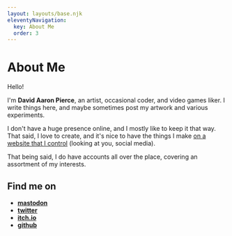 ```yaml
---
layout: layouts/base.njk
eleventyNavigation:
  key: About Me
  order: 3
---
```

# About Me

Hello!

I'm **David Aaron Pierce**, an artist, occasional coder, and video games liker. I write things here, and maybe sometimes post my artwork and various experiments.

I don't have a huge presence online, and I mostly like to keep it that way. That said, I love to create, and it's nice to have the things I make [on a website that I control](/blog/2023-03-01-new-website) (looking at you, social media).

That being said, I do have accounts all over the place, covering an assortment of my interests.

## Find me on

* **[mastodon](https://mastodon.social/@dapierce)**
* **[twitter](https://twitter.com/da_pierce)**
* **[itch.io](https://dapierce.itch.io)**
* **[github](https://github.com/dapierce)**
